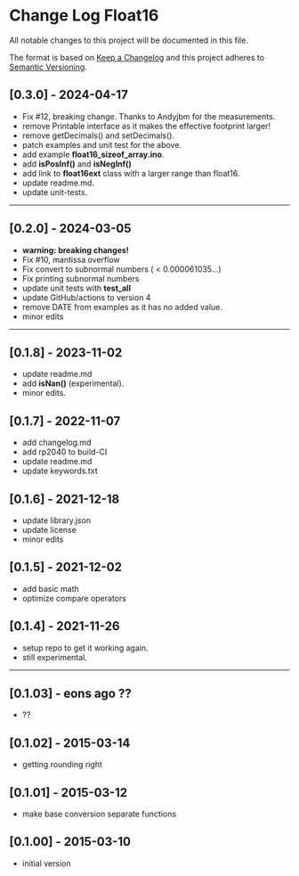 # Change Log Float16

All notable changes to this project will be documented in this file.

The format is based on [Keep a Changelog](http://keepachangelog.com/)
and this project adheres to [Semantic Versioning](http://semver.org/).


## [0.3.0] - 2024-04-17
- Fix #12, breaking change. Thanks to Andyjbm for the measurements.
- remove Printable interface as it makes the effective footprint larger!
- remove getDecimals() and setDecimals().
- patch examples and unit test for the above.
- add example **float16_sizeof_array.ino**.
- add **isPosInf()** and **isNegInf()**
- add link to **float16ext** class with a larger range than float16.
- update readme.md.
- update unit-tests.

----

## [0.2.0] - 2024-03-05
- **warning: breaking changes!**
- Fix #10, mantissa overflow
- Fix convert to subnormal numbers ( < 0.000061035...)
- Fix printing subnormal numbers
- update unit tests with **test_all**
- update GitHub/actions to version 4
- remove DATE from examples as it has no added value.
- minor edits

----

## [0.1.8] - 2023-11-02
- update readme.md
- add **isNan()** (experimental).
- minor edits.

## [0.1.7] - 2022-11-07
- add changelog.md
- add rp2040 to build-CI
- update readme.md
- update keywords.txt

## [0.1.6] - 2021-12-18
- update library.json
- update license
- minor edits

## [0.1.5] - 2021-12-02
- add basic math
- optimize compare operators

## [0.1.4] - 2021-11-26
- setup repo to get it working again.
- still experimental.

----

## [0.1.03] - eons ago ??
- ??

## [0.1.02] - 2015-03-14
- getting rounding right

## [0.1.01] - 2015-03-12
- make base conversion separate functions

## [0.1.00] - 2015-03-10
- initial version


